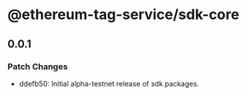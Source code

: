 # @ethereum-tag-service/sdk-core

## 0.0.1

### Patch Changes

- ddefb50: Initial alpha-testnet release of sdk packages.
